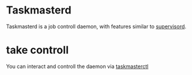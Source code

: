 # Taskmasterd

Taskmasterd is a job controll daemon, with features
similar to [supervisord](http://supervisord.org/).

# take controll

You can interact and controll the daemon
via [taskmasterctl](https://github.com/YoussefLagtab/taskmasterctl)
